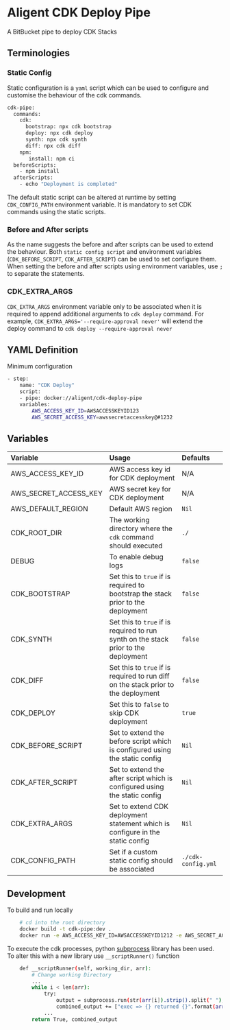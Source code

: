# Aligent CDK Deploy Pipe
A BitBucket pipe to deploy CDK Stacks

## Terminologies

### Static Config
Static configuration is a `yaml` script which can be used to configure and customise the behaviour of the cdk commands.
```sh
cdk-pipe:
  commands:
    cdk: 
      bootstrap: npx cdk bootstrap
      deploy: npx cdk deploy
      synth: npx cdk synth
      diff: npx cdk diff
    npm:
       install: npm ci
  beforeScripts:
    - npm install 
  afterScripts:
    - echo "Deployment is completed"
```
The default static script can be altered at runtime by setting `CDK_CONFIG_PATH` environment variable.
It is mandatory to set CDK commands using the static scripts.

### Before and After scripts
As the name suggests the before and after scripts can be used to extend the behaviour.
Both `static config script` and environment variables (`CDK_BEFORE_SCRIPT`, `CDK_AFTER_SCRIPT`) can be used to set configure them.
When setting the before and after scripts using environment variables, use `;` to separate the statements. 

### CDK_EXTRA_ARGS
`CDK_EXTRA_ARGS` environment variable only to be associated when it is required to append additional arguments to `cdk deploy` command.
For example, `CDK_EXTRA_ARGS='--require-approval never'` will extend the deploy command to `cdk deploy --require-approval never`

## YAML Definition
Minimum configuration
```sh
- step:
    name: "CDK Deploy"
    script:
    - pipe: docker://aligent/cdk-deploy-pipe
    variables: 
        AWS_ACCESS_KEY_ID=AWSACCESSKEYID123
        AWS_SECRET_ACCESS_KEY=awssecretaccesskey@#1232
```

## Variables
| Variable | Usage | Defaults |
|:----------|:-------|:-------|
| AWS_ACCESS_KEY_ID             | AWS access key id for CDK deployment                                                  |   N/A                 |
| AWS_SECRET_ACCESS_KEY         | AWS secret key for CDK deployment                                                     |   N/A                 |
| AWS_DEFAULT_REGION            | Default AWS region                                                                    |   `Nil`               |
| CDK_ROOT_DIR                  | The working directory where the `cdk` command should executed                         |   `./`                |
| DEBUG                         | To enable debug logs                                                                  |   `false`             |
| CDK_BOOTSTRAP                 | Set this to `true` if is required to bootstrap the stack prior to the deployment      |   `false`             |
| CDK_SYNTH                     | Set this to `true` if is required to run synth on the stack prior to the deployment   |   `false`             |
| CDK_DIFF                      | Set this to `true` if is required to run diff on the stack prior to the deployment    |   `false`             |
| CDK_DEPLOY                    | Set this to `false` to skip CDK deployment                                            |   `true`              |
| CDK_BEFORE_SCRIPT             | Set to extend the before script which is configured using the static config           |   `Nil`               |
| CDK_AFTER_SCRIPT              | Set to extend the after script which is configured using the static config            |   `Nil`               |
| CDK_EXTRA_ARGS                | Set to extend CDK deployment statement which is configure in the static config        |   `Nil`               |
| CDK_CONFIG_PATH               | Set if a custom static config should be associated                                    |   `./cdk-config.yml`  |

## Development

To build and run locally 
```sh
    # cd into the root directory
    docker build -t cdk-pipe:dev .
    docker run -e AWS_ACCESS_KEY_ID=AWSACCESSKEYID1212 -e AWS_SECRET_ACCESS_KEY=AWSSCRETKEYACCESSKEY1212 -e CDK_ROOT_DIR='./' -e CDK_EXTRA_ARGS='--require-approval never' -e DEBUG=true cdk-pipe:dev
```

To execute the cdk processes, python [subprocess] library has been used. To alter this with a new library use `__scriptRunner()` function
```sh
    def __scriptRunner(self, working_dir, arr):
        # Change working Directory
        ...
        while i < len(arr):
            try:
                output = subprocess.run(str(arr[i]).strip().split(" "), check=True)
                combined_output += ["exec => {} returned {}".format(arr[i], output.returncode)]
            ...
        return True, combined_output
```

[subprocess]:(https://docs.python.org/3/library/subprocess.html)
